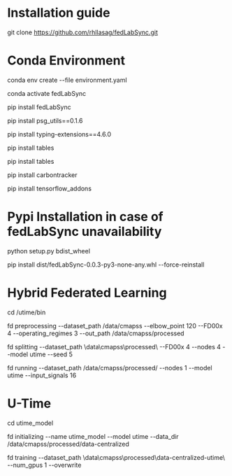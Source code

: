 # Installation guide

git clone https://github.com/rhllasag/fedLabSync.git

# Conda Environment

conda env create --file environment.yaml

conda activate fedLabSync

pip install fedLabSync

pip install psg_utils==0.1.6

pip install typing-extensions==4.6.0

pip install tables

pip install tables

pip install carbontracker

pip install tensorflow_addons

# Pypi Installation in case of fedLabSync unavailability

python setup.py bdist_wheel

pip install dist/fedLabSync-0.0.3-py3-none-any.whl --force-reinstall

# Hybrid Federated Learning

cd /utime/bin

fd preprocessing --dataset_path /data/cmapss --elbow_point 120 --FD00x 4 --operating_regimes 3 --out_path /data/cmapss/processed

fd splitting --dataset_path \data\cmapss\processed\ --FD00x 4 --nodes 4 --model utime --seed 5

fd running --dataset_path /data/cmapss/processed/ --nodes 1 --model utime --input_signals 16

# U-Time

cd utime_model

fd initializing --name utime_model --model utime --data_dir /data/cmapss/processed/data-centralized

fd training --dataset_path \data\cmapss\processed\data-centralized-utime\ --num_gpus 1 --overwrite
